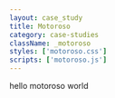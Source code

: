 ```yaml
---
layout: case_study
title: Motoroso
category: case-studies
className: _motoroso
styles: ['motoroso.css']
scripts: ['motoroso.js']
---
```


<div class="">
  hello motoroso world
</div>

